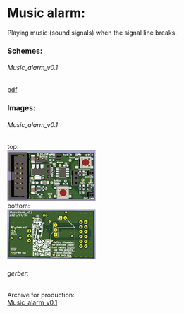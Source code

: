 # Music alarm:  
Playing music (sound signals) when the signal line breaks.  


### Schemes:  
###### Music_alarm_v0.1:  
[pdf](docs/music_alarm_v0.1.pdf)  

### Images:  
###### Music_alarm_v0.1:  
top:  
[![ma_v0.1_top](images/3d_top_preview.png)](images/3d_top.png)  
bottom:  
[![ma_v0.1_bottom](images/3d_bottom_preview.png)](images/3d_bottom.png)  

###### gerber:  
Archive for production:  
[Music_alarm_v0.1](https://github.com/piro-s/music_amplifier/raw/main/gerber/music_amplifier_v0.1.zip)  